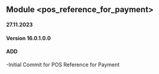 ## Module <pos_reference_for_payment>

#### 27.11.2023
#### Version 16.0.1.0.0
#### ADD

-Initial Commit for POS Reference for Payment